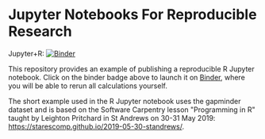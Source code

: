 # Jupyter Notebooks For Reproducible Research

Jupyter+R: [![Binder](https://mybinder.org/badge_logo.svg)](https://mybinder.org/v2/gh/alex-konovalov/repro-r/master?filepath=index.ipynb)

This repository provides an example of publishing a reproducible
R Jupyter notebook. Click on the binder badge above to launch it
on [Binder](https://mybinder.org), where you will be able to rerun
all calculations yourself.

The short example used in the R Jupyter notebook uses the gapminder
dataset and is based on the Software Carpentry lesson "Programming in R"
taught by Leighton Pritchard in St Andrews on 30-31 May 2019:
<https://starescomp.github.io/2019-05-30-standrews/>.
